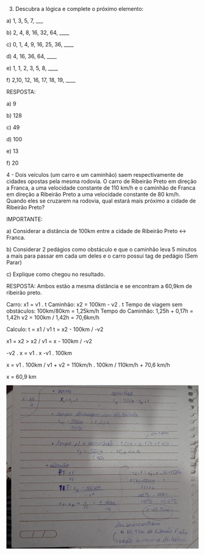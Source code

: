 3) Descubra a lógica e complete o próximo elemento:



a) 1, 3, 5, 7, ___

b) 2, 4, 8, 16, 32, 64, ____

c) 0, 1, 4, 9, 16, 25, 36, ____

d) 4, 16, 36, 64, ____

e) 1, 1, 2, 3, 5, 8, ____

f) 2,10, 12, 16, 17, 18, 19, ____

RESPOSTA:

a) 9

b) 128

c) 49

d) 100

e) 13

f) 20


4 - Dois veículos (um carro e um caminhão) saem respectivamente de cidades opostas pela mesma rodovia. O carro de Ribeirão Preto em direção a Franca, a uma velocidade constante de 110 km/h e o caminhão de Franca em direção a Ribeirão Preto a uma velocidade constante de 80 km/h. Quando eles se cruzarem na rodovia, qual estará mais próximo a cidade de Ribeirão Preto?



IMPORTANTE:

a) Considerar a distância de 100km entre a cidade de Ribeirão Preto <-> Franca.

b) Considerar 2 pedágios como obstáculo e que o caminhão leva 5 minutos a mais para passar em cada um deles e o carro possui tag de pedágio (Sem Parar)

c) Explique como chegou no resultado.

RESPOSTA: Ambos estão a mesma distância e se encontram a 60,9km de ribeirão preto.

Carro: x1 = v1 . t 
Caminhão: x2 = 100km - v2 . t
Tempo de viagem sem obstáculos: 100km/80km = 1,25km/h
Tempo do Caminhão: 1,25h + 0,17h = 1,42h
v2 = 100km / 1,42h = 70,6km/h

Calculo: t = x1 / v1     t = x2 - 100km / -v2   

x1 = x2 > x2 / v1 = x - 100km / -v2

-v2 . x = v1 . x -v1 . 100km

x = v1 . 100km / v1 + v2 = 110km/h . 100km / 110km/h + 70,6 km/h

x = 60,9 km

![Alt text](https://github.com/AlexJjunio/teste-desenvolvedor/blob/main/assets/teste.jpg)
